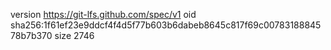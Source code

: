 version https://git-lfs.github.com/spec/v1
oid sha256:1f61ef23e9ddcf4f4d5f77b603b6dabeb8645c817f69c0078318884578b7b370
size 2746
